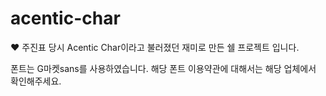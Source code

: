 # acentic-char
❤ 주진표
당시 Acentic Char이라고 불러졌던 재미로 만든 쉘 프로젝트 입니다.

폰트는 G마켓sans를 사용하였습니다. 해당 폰트 이용약관에 대해서는 해당 업체에서 확인해주세요.
